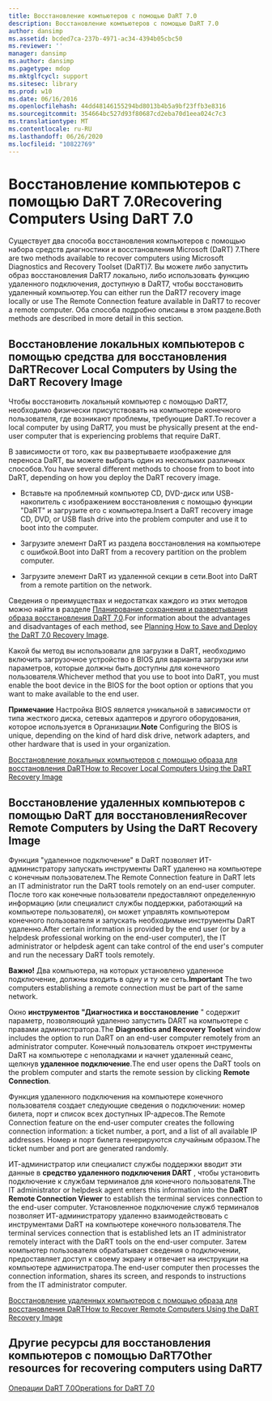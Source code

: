 ```yaml
---
title: Восстановление компьютеров с помощью DaRT 7.0
description: Восстановление компьютеров с помощью DaRT 7.0
author: dansimp
ms.assetid: bcded7ca-237b-4971-ac34-4394b05cbc50
ms.reviewer: ''
manager: dansimp
ms.author: dansimp
ms.pagetype: mdop
ms.mktglfcycl: support
ms.sitesec: library
ms.prod: w10
ms.date: 06/16/2016
ms.openlocfilehash: 44dd48146155294bd8013b4b5a9bf23ffb3e8316
ms.sourcegitcommit: 354664bc527d93f80687cd2eba70d1eea024c7c3
ms.translationtype: MT
ms.contentlocale: ru-RU
ms.lasthandoff: 06/26/2020
ms.locfileid: "10822769"
---
```

# <span data-ttu-id="815dc-103">Восстановление компьютеров с помощью DaRT 7.0</span><span class="sxs-lookup"><span data-stu-id="815dc-103">Recovering Computers Using DaRT 7.0</span></span>


<span data-ttu-id="815dc-104">Существует два способа восстановления компьютеров с помощью набора средств диагностики и восстановления Microsoft (DaRT) 7.</span><span class="sxs-lookup"><span data-stu-id="815dc-104">There are two methods available to recover computers using Microsoft Diagnostics and Recovery Toolset (DaRT)7.</span></span> <span data-ttu-id="815dc-105">Вы можете либо запустить образ восстановления DaRT7 локально, либо использовать функцию удаленного подключения, доступную в DaRT7, чтобы восстановить удаленный компьютер.</span><span class="sxs-lookup"><span data-stu-id="815dc-105">You can either run the DaRT7 recovery image locally or use The Remote Connection feature available in DaRT7 to recover a remote computer.</span></span> <span data-ttu-id="815dc-106">Оба способа подробно описаны в этом разделе.</span><span class="sxs-lookup"><span data-stu-id="815dc-106">Both methods are described in more detail in this section.</span></span>

## <span data-ttu-id="815dc-107">Восстановление локальных компьютеров с помощью средства для восстановления DaRT</span><span class="sxs-lookup"><span data-stu-id="815dc-107">Recover Local Computers by Using the DaRT Recovery Image</span></span>


<span data-ttu-id="815dc-108">Чтобы восстановить локальный компьютер с помощью DaRT7, необходимо физически присутствовать на компьютере конечного пользователя, где возникают проблемы, требующие DaRT.</span><span class="sxs-lookup"><span data-stu-id="815dc-108">To recover a local computer by using DaRT7, you must be physically present at the end-user computer that is experiencing problems that require DaRT.</span></span>

<span data-ttu-id="815dc-109">В зависимости от того, как вы развертываете изображение для переноса DaRT, вы можете выбрать один из нескольких различных способов.</span><span class="sxs-lookup"><span data-stu-id="815dc-109">You have several different methods to choose from to boot into DaRT, depending on how you deploy the DaRT recovery image.</span></span>

-   <span data-ttu-id="815dc-110">Вставьте на проблемный компьютер CD, DVD-диск или USB-накопитель с изображением восстановления с помощью функции "DaRT" и загрузите его с компьютера.</span><span class="sxs-lookup"><span data-stu-id="815dc-110">Insert a DaRT recovery image CD, DVD, or USB flash drive into the problem computer and use it to boot into the computer.</span></span>

-   <span data-ttu-id="815dc-111">Загрузите элемент DaRT из раздела восстановления на компьютере с ошибкой.</span><span class="sxs-lookup"><span data-stu-id="815dc-111">Boot into DaRT from a recovery partition on the problem computer.</span></span>

-   <span data-ttu-id="815dc-112">Загрузите элемент DaRT из удаленной секции в сети.</span><span class="sxs-lookup"><span data-stu-id="815dc-112">Boot into DaRT from a remote partition on the network.</span></span>

<span data-ttu-id="815dc-113">Сведения о преимуществах и недостатках каждого из этих методов можно найти в разделе [Планирование сохранения и развертывания образа восстановления DaRT 7,0](planning-how-to-save-and-deploy-the-dart-70-recovery-image.md).</span><span class="sxs-lookup"><span data-stu-id="815dc-113">For information about the advantages and disadvantages of each method, see [Planning How to Save and Deploy the DaRT 7.0 Recovery Image](planning-how-to-save-and-deploy-the-dart-70-recovery-image.md).</span></span>

<span data-ttu-id="815dc-114">Какой бы метод вы использовали для загрузки в DaRT, необходимо включить загрузочное устройство в BIOS для варианта загрузки или параметров, которые должны быть доступны для конечного пользователя.</span><span class="sxs-lookup"><span data-stu-id="815dc-114">Whichever method that you use to boot into DaRT, you must enable the boot device in the BIOS for the boot option or options that you want to make available to the end user.</span></span>

<span data-ttu-id="815dc-115">**Примечание**  Настройка BIOS является уникальной в зависимости от типа жесткого диска, сетевых адаптеров и другого оборудования, которое используется в Организации.</span><span class="sxs-lookup"><span data-stu-id="815dc-115">**Note** Configuring the BIOS is unique, depending on the kind of hard disk drive, network adapters, and other hardware that is used in your organization.</span></span>

 

[<span data-ttu-id="815dc-116">Восстановление локальных компьютеров с помощью образа для восстановления DaRT</span><span class="sxs-lookup"><span data-stu-id="815dc-116">How to Recover Local Computers Using the DaRT Recovery Image</span></span>](how-to-recover-local-computers-using-the-dart-recovery-image-dart-7.md)

## <span data-ttu-id="815dc-117">Восстановление удаленных компьютеров с помощью DaRT для восстановления</span><span class="sxs-lookup"><span data-stu-id="815dc-117">Recover Remote Computers by Using the DaRT Recovery Image</span></span>


<span data-ttu-id="815dc-118">Функция "удаленное подключение" в DaRT позволяет ИТ-администратору запускать инструменты DaRT удаленно на компьютере с конечным пользователем.</span><span class="sxs-lookup"><span data-stu-id="815dc-118">The Remote Connection feature in DaRT lets an IT administrator run the DaRT tools remotely on an end-user computer.</span></span> <span data-ttu-id="815dc-119">После того как конечные пользователи предоставляют определенную информацию (или специалист службы поддержки, работающий на компьютере пользователя), он может управлять компьютером конечного пользователя и запускать необходимые инструменты DaRT удаленно.</span><span class="sxs-lookup"><span data-stu-id="815dc-119">After certain information is provided by the end user (or by a helpdesk professional working on the end-user computer), the IT administrator or helpdesk agent can take control of the end user's computer and run the necessary DaRT tools remotely.</span></span>

<span data-ttu-id="815dc-120">**Важно!**  Два компьютера, на которых установлено удаленное подключение, должны входить в одну и ту же сеть.</span><span class="sxs-lookup"><span data-stu-id="815dc-120">**Important** The two computers establishing a remote connection must be part of the same network.</span></span>

 

<span data-ttu-id="815dc-121">Окно **инструментов "Диагностика и восстановление** " содержит параметр, позволяющий удаленно запустить DART на компьютере с правами администратора.</span><span class="sxs-lookup"><span data-stu-id="815dc-121">The **Diagnostics and Recovery Toolset** window includes the option to run DaRT on an end-user computer remotely from an administrator computer.</span></span> <span data-ttu-id="815dc-122">Конечный пользователь откроет инструменты DaRT на компьютере с неполадками и начнет удаленный сеанс, щелкнув **удаленное подключение**.</span><span class="sxs-lookup"><span data-stu-id="815dc-122">The end user opens the DaRT tools on the problem computer and starts the remote session by clicking **Remote Connection**.</span></span>

<span data-ttu-id="815dc-123">Функция удаленного подключения на компьютере конечного пользователя создает следующие сведения о подключении: номер билета, порт и список всех доступных IP-адресов.</span><span class="sxs-lookup"><span data-stu-id="815dc-123">The Remote Connection feature on the end-user computer creates the following connection information: a ticket number, a port, and a list of all available IP addresses.</span></span> <span data-ttu-id="815dc-124">Номер и порт билета генерируются случайным образом.</span><span class="sxs-lookup"><span data-stu-id="815dc-124">The ticket number and port are generated randomly.</span></span>

<span data-ttu-id="815dc-125">ИТ-администратор или специалист службы поддержки вводит эти данные в **средство удаленного подключения DART** , чтобы установить подключение к службам терминалов для конечного пользователя.</span><span class="sxs-lookup"><span data-stu-id="815dc-125">The IT administrator or helpdesk agent enters this information into the **DaRT Remote Connection Viewer** to establish the terminal services connection to the end-user computer.</span></span> <span data-ttu-id="815dc-126">Установленное подключение служб терминалов позволяет ИТ-администратору удаленно взаимодействовать с инструментами DaRT на компьютере конечного пользователя.</span><span class="sxs-lookup"><span data-stu-id="815dc-126">The terminal services connection that is established lets an IT administrator remotely interact with the DaRT tools on the end-user computer.</span></span> <span data-ttu-id="815dc-127">Затем компьютер пользователя обрабатывает сведения о подключении, предоставляет доступ к своему экрану и отвечает на инструкции на компьютере администратора.</span><span class="sxs-lookup"><span data-stu-id="815dc-127">The end-user computer then processes the connection information, shares its screen, and responds to instructions from the IT administrator computer.</span></span>

[<span data-ttu-id="815dc-128">Восстановление удаленных компьютеров с помощью образа для восстановления DaRT</span><span class="sxs-lookup"><span data-stu-id="815dc-128">How to Recover Remote Computers Using the DaRT Recovery Image</span></span>](how-to-recover-remote-computers-using-the-dart-recovery-image-dart-7.md)

## <span data-ttu-id="815dc-129">Другие ресурсы для восстановления компьютеров с помощью DaRT7</span><span class="sxs-lookup"><span data-stu-id="815dc-129">Other resources for recovering computers using DaRT7</span></span>


[<span data-ttu-id="815dc-130">Операции DaRT 7.0</span><span class="sxs-lookup"><span data-stu-id="815dc-130">Operations for DaRT 7.0</span></span>](operations-for-dart-70-new-ia.md)

 

 





